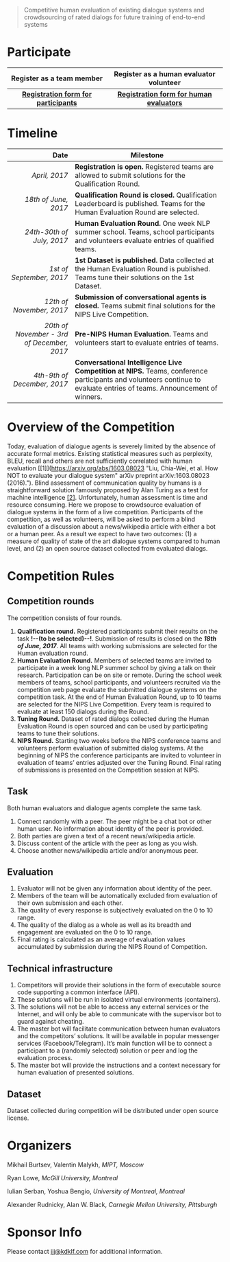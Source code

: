 > Competitive human evaluation of existing dialogue systems and crowdsourcing of rated dialogs for future training of end-to-end systems

# Participate

Register as a team member | Register as a human evaluator volunteer
:---: | :---:
[**Registration form for participants**](https://goo.gl/aV77lC) | [**Registration form for human evaluators**](https://goo.gl/PWrZ0e)


# Timeline

Date | Milestone
---: | ---
_April, 2017_ | **Registration is open.** Registered teams are allowed to submit solutions for the Qualification Round. 
_18th of June, 2017_ | **Qualification Round is closed.** Qualification Leaderboard is published. Teams for the Human Evaluation Round are selected.
_24th-30th of July, 2017_ | **Human Evaluation Round.** One week NLP summer school. Teams, school participants and volunteers evaluate entries of qualified teams.
_1st of September, 2017_ | **1st Dataset is published.** Data collected at the Human Evaluation Round is published. Teams tune their solutions on the 1st Dataset.
_12th of November, 2017_ | **Submission of conversational agents is closed.** Teams submit final solutions for the NIPS Live Competition.
_20th of November - 3rd of December, 2017_ | **Pre-NIPS Human Evaluation.** Teams and volunteers start to evaluate entries of teams.
_4th-9th of December, 2017_ | **Conversational Intelligence Live Competition at NIPS.** Teams, conference participants and volunteers continue to evaluate entries of teams. Announcement of winners. 

# Overview of the Competition

Today, evaluation of dialogue agents is severely limited by the absence of accurate formal metrics. Existing statistical measures such as perplexity, BLEU, recall and others are not sufficiently correlated with human evaluation [[1]](https://arxiv.org/abs/1603.08023 "Liu, Chia-Wei, et al. How NOT to evaluate your dialogue system" arXiv preprint arXiv:1603.08023 (2016)."). Blind assessment of communication quality by humans is a straightforward solution famously proposed by Alan Turing as a test for machine intelligence [[2]](http://www.turingarchive.org/browse.php/B/9 "Turing, Alan M. Computing machinery and intelligence. Mind 59.236 (1950): 433-460."). Unfortunately, human assessment is time and resource consuming. Here we propose to crowdsource evaluation of dialogue systems in the form of a live competition. Participants of the competition, as well as volunteers, will be asked to perform a blind evaluation of a discussion about a news/wikipedia article with either a bot or a human peer. As a result we expect to have two outcomes: (1) a measure of quality of state of the art dialogue systems compared to human level, and (2) an open source dataset collected from evaluated dialogs.

# Competition Rules

## Competition rounds

The competition consists of four rounds.

1. **Qualification round.** Registered participants submit their results on the task **!--(to be selected)--!**. Submission of results is closed on the **_18th of June, 2017_**. All teams with working submissions are selected for the Human evaluation round.
2. **Human Evaluation Round.** Members of selected teams are invited to participate in a week long NLP summer school by giving a talk on their research. Participation can be on site or remote. During the school week members of teams, school participants, and volunteers recruited via the competition web page evaluate the submitted dialogue systems on the competition task. At the end of Human Evaluation Round, up to 10 teams are selected for the NIPS Live Competition. Every team is required to evaluate at least 150 dialogs during the Round.
3. **Tuning Round.** Dataset of rated dialogs collected during the Human Evaluation Round is open sourced and can be used by participating teams to tune their solutions.
4. **NIPS Round.** Starting two weeks before the NIPS conference teams and volunteers perform evaluation of submitted dialog systems. At the beginning of NIPS the conference participants are invited to volunteer in evaluation of teams’ entries adjusted over the Tuning Round. Final rating of submissions is presented on the Competition session at NIPS.

## Task

Both human evaluators and dialogue agents complete the same task.

1. Connect randomly with a peer. The peer might be a chat bot or other human user. No information about identity of the peer is provided.
2. Both parties are given a text of a recent news/wikipedia article.
3. Discuss content of the article with the peer as long as you wish.
4. Choose another news/wikipedia article and/or anonymous peer.

## Evaluation

1. Evaluator will not be given any information about identity of the peer.
2. Members of the team will be automatically excluded from evaluation of their own submission and each other.
3. The quality of every response is subjectively evaluated on the 0 to 10 range.
4. The quality of the dialog as a whole as well as its breadth and engagement are evaluated on the 0 to 10 range.
5. Final rating is calculated as an average of evaluation values accumulated by submission during the NIPS Round of Competition.

## Technical infrastructure

1. Competitors will provide their solutions in the form of executable source code supporting a common interface (API).
2. These solutions will be run in isolated virtual environments (containers).
3. The solutions will not be able to access any external services or the Internet, and will only be able to communicate with the supervisor bot to guard against cheating.
4. The master bot will facilitate communication between human evaluators and the competitors’ solutions. It will be available in popular messenger services (Facebook/Telegram). It’s main function will be to connect a participant to a (randomly selected) solution or peer and log the evaluation process.
5. The master bot will provide the instructions and a context necessary for human evaluation of presented solutions.

## Dataset

Dataset collected during competition will be distributed under open source license.

# Organizers

Mikhail Burtsev, Valentin Malykh, _MIPT, Moscow_

Ryan Lowe, _McGill University, Montreal_

Iulian Serban, Yoshua Bengio, _University of Montreal, Montreal_

Alexander Rudnicky, Alan W. Black,  _Carnegie Mellon University, Pittsburgh_

# Sponsor Info

Please contact jjj@kdklf.com for additional information.
